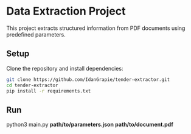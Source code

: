 # Data Extraction Project

This project extracts structured information from PDF documents using predefined parameters.

## Setup
Clone the repository and install dependencies:
```bash
git clone https://github.com/IdanGrapie/tender-extractor.git
cd tender-extractor
pip install -r requirements.txt
```

## Run
python3 main.py **path/to/parameters.json** **path/to/document.pdf**
